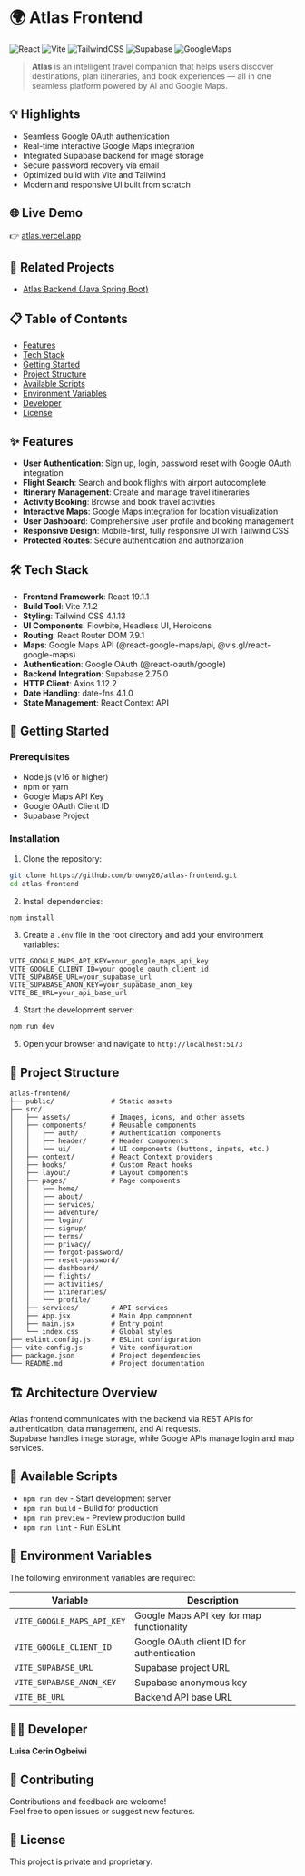# 🌍 Atlas Frontend

![React](https://img.shields.io/badge/React-18-blue?logo=react)
![Vite](https://img.shields.io/badge/Vite-7-purple?logo=vite)
![TailwindCSS](https://img.shields.io/badge/TailwindCSS-4-blue?logo=tailwindcss)
![Supabase](https://img.shields.io/badge/Supabase-2-green?logo=supabase)
![GoogleMaps](https://img.shields.io/badge/Google%20Maps-API-orange?logo=googlemaps)

> **Atlas** is an intelligent travel companion that helps users discover destinations, plan itineraries, and book experiences — all in one seamless platform powered by AI and Google Maps.

## 💡 Highlights

- Seamless Google OAuth authentication  
- Real-time interactive Google Maps integration  
- Integrated Supabase backend for image storage  
- Secure password recovery via email  
- Optimized build with Vite and Tailwind  
- Modern and responsive UI built from scratch

## 🌐 Live Demo

👉 [atlas.vercel.app](https://atlas-works.vercel.app)

## 🧩 Related Projects

- [Atlas Backend (Java Spring Boot)](https://github.com/browny26/atlas-backend)

## 📋 Table of Contents

- [Features](#features)
- [Tech Stack](#tech-stack)
- [Getting Started](#getting-started)
- [Project Structure](#project-structure)
- [Available Scripts](#available-scripts)
- [Environment Variables](#environment-variables)
- [Developer](#developer)
- [License](#license)

## ✨ Features

- **User Authentication**: Sign up, login, password reset with Google OAuth integration
- **Flight Search**: Search and book flights with airport autocomplete
- **Itinerary Management**: Create and manage travel itineraries
- **Activity Booking**: Browse and book travel activities
- **Interactive Maps**: Google Maps integration for location visualization
- **User Dashboard**: Comprehensive user profile and booking management
- **Responsive Design**: Mobile-first, fully responsive UI with Tailwind CSS
- **Protected Routes**: Secure authentication and authorization

## 🛠 Tech Stack

- **Frontend Framework**: React 19.1.1
- **Build Tool**: Vite 7.1.2
- **Styling**: Tailwind CSS 4.1.13
- **UI Components**: Flowbite, Headless UI, Heroicons
- **Routing**: React Router DOM 7.9.1
- **Maps**: Google Maps API (@react-google-maps/api, @vis.gl/react-google-maps)
- **Authentication**: Google OAuth (@react-oauth/google)
- **Backend Integration**: Supabase 2.75.0
- **HTTP Client**: Axios 1.12.2
- **Date Handling**: date-fns 4.1.0
- **State Management**: React Context API

## 🚀 Getting Started

### Prerequisites

- Node.js (v16 or higher)
- npm or yarn
- Google Maps API Key
- Google OAuth Client ID
- Supabase Project

### Installation

1. Clone the repository:

```bash
git clone https://github.com/browny26/atlas-frontend.git
cd atlas-frontend
```

2. Install dependencies:

```bash
npm install
```

3. Create a `.env` file in the root directory and add your environment variables:

```env
VITE_GOOGLE_MAPS_API_KEY=your_google_maps_api_key
VITE_GOOGLE_CLIENT_ID=your_google_oauth_client_id
VITE_SUPABASE_URL=your_supabase_url
VITE_SUPABASE_ANON_KEY=your_supabase_anon_key
VITE_BE_URL=your_api_base_url
```

4. Start the development server:

```bash
npm run dev
```

5. Open your browser and navigate to `http://localhost:5173`

## 📁 Project Structure

```
atlas-frontend/
├── public/              # Static assets
├── src/
│   ├── assets/          # Images, icons, and other assets
│   ├── components/      # Reusable components
│   │   ├── auth/        # Authentication components
│   │   ├── header/      # Header components
│   │   └── ui/          # UI components (buttons, inputs, etc.)
│   ├── context/         # React Context providers
│   ├── hooks/           # Custom React hooks
│   ├── layout/          # Layout components
│   ├── pages/           # Page components
│   │   ├── home/
│   │   ├── about/
│   │   ├── services/
│   │   ├── adventure/
│   │   ├── login/
│   │   ├── signup/
│   │   ├── terms/
│   │   ├── privacy/
│   │   ├── forgot-password/
│   │   ├── reset-password/
│   │   ├── dashboard/
│   │   ├── flights/
│   │   ├── activities/
│   │   ├── itineraries/
│   │   └── profile/
│   ├── services/        # API services
│   ├── App.jsx          # Main App component
│   ├── main.jsx         # Entry point
│   └── index.css        # Global styles
├── eslint.config.js     # ESLint configuration
├── vite.config.js       # Vite configuration
├── package.json         # Project dependencies
└── README.md            # Project documentation
```

## 🏗️ Architecture Overview

Atlas frontend communicates with the backend via REST APIs for authentication, data management, and AI requests.  
Supabase handles image storage, while Google APIs manage login and map services.


## 📜 Available Scripts

- `npm run dev` - Start development server
- `npm run build` - Build for production
- `npm run preview` - Preview production build
- `npm run lint` - Run ESLint

## 🔐 Environment Variables

The following environment variables are required:

| Variable                   | Description                               |
| -------------------------- | ----------------------------------------- |
| `VITE_GOOGLE_MAPS_API_KEY` | Google Maps API key for map functionality |
| `VITE_GOOGLE_CLIENT_ID`    | Google OAuth client ID for authentication |
| `VITE_SUPABASE_URL`        | Supabase project URL                      |
| `VITE_SUPABASE_ANON_KEY`   | Supabase anonymous key                    |
| `VITE_BE_URL`              | Backend API base URL                      |

## 👨‍💻 Developer

**Luisa Cerin Ogbeiwi**

## 🤝 Contributing

Contributions and feedback are welcome!  
Feel free to open issues or suggest new features.

## 📄 License

This project is private and proprietary.

